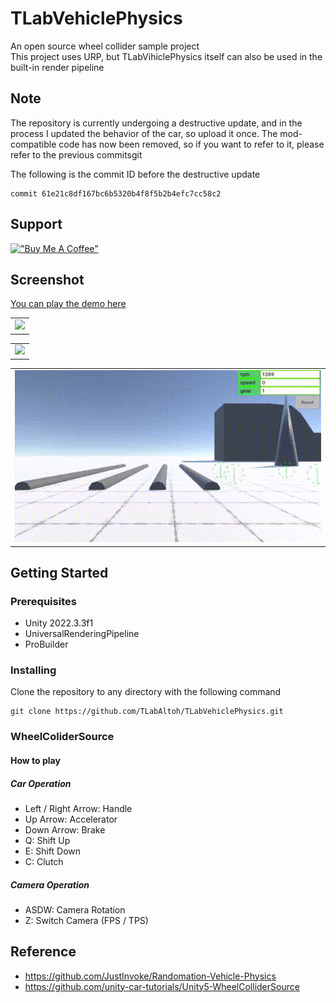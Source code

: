 # TLabVehiclePhysics
An open source wheel collider sample project  
This project uses URP, but TLabVihiclePhysics itself can also be used in the built-in render pipeline

## Note
The repository is currently undergoing a destructive update, and in the process I updated the behavior of the car, so upload it once. The mod-compatible code has now been removed, so if you want to refer to it, please refer to the previous commitsgit  

The following is the commit ID before the destructive update
```
commit 61e21c8df167bc6b5320b4f8f5b2b4efc7cc58c2
```

## Support
[!["Buy Me A Coffee"](https://www.buymeacoffee.com/assets/img/custom_images/orange_img.png)](https://www.buymeacoffee.com/tlabaltoh)

## Screenshot
[You can play the demo here](https://tlab.itch.io/tlabvihiclephysics-mod)  

<table>
<tr>
   <td> 
      <img src="Media/drift.gif" width="500" />
   </td>
</tr>
</table>

<table>
<tr>
   <td> 
      <img src="Media/overview.gif" width="500" />
   </td>
</tr>
</table>

<table>
<tr>
   <td> 
      <img src="Media/suspention.gif" width="500" />
   </td>
</tr>
</table>

## Getting Started
### Prerequisites
- Unity 2022.3.3f1
- UniversalRenderingPipeline
- ProBuilder

### Installing
Clone the repository to any directory with the following command  
```
git clone https://github.com/TLabAltoh/TLabVehiclePhysics.git
```

### WheelColiderSource
#### How to play
##### Car Operation
- Left / Right Arrow: Handle
- Up Arrow: Accelerator
- Down Arrow: Brake
- Q: Shift Up
- E: Shift Down
- C: Clutch
##### Camera Operation
- ASDW: Camera Rotation
- Z: Switch Camera (FPS / TPS)

## Reference
- https://github.com/JustInvoke/Randomation-Vehicle-Physics
- https://github.com/unity-car-tutorials/Unity5-WheelColliderSource

